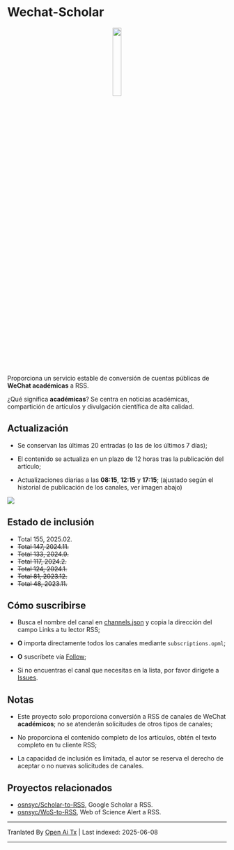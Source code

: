 # Wechat-Scholar

<div align=center>
<img src="https://raw.githubusercontent.com/osnsyc/Wechat-Scholar/refs/heads/main/doc/logo.png" width="20%" height="20%">
</div>

Proporciona un servicio estable de conversión de cuentas públicas de **WeChat académicas** a RSS.

¿Qué significa **académicas**? Se centra en noticias académicas, compartición de artículos y divulgación científica de alta calidad.

## Actualización

- Se conservan las últimas 20 entradas (o las de los últimos 7 días);

- El contenido se actualiza en un plazo de 12 horas tras la publicación del artículo;

- Actualizaciones diarias a las **08:15**, **12:15** y **17:15**; (ajustado según el historial de publicación de los canales, ver imagen abajo)

![](https://raw.githubusercontent.com/osnsyc/Wechat-Scholar/main/doc/push_time.png)

## Estado de inclusión

- Total 155, 2025.02.
- ~~Total 147, 2024.11.~~
- ~~Total 133, 2024.9.~~
- ~~Total 117, 2024.2.~~
- ~~Total 124, 2024.1.~~
- ~~Total 81, 2023.12.~~
- ~~Total 48, 2023.11.~~

## Cómo suscribirse

- Busca el nombre del canal en [channels.json](https://raw.githubusercontent.com/osnsyc/Wechat-Scholar/main/channels.json) y copia la dirección del campo Links a tu lector RSS;

- **O** importa directamente todos los canales mediante `subscriptions.opml`;

- **O** suscríbete vía [Follow](https://app.follow.is/list/71378259800441856);

- Si no encuentras el canal que necesitas en la lista, por favor dirígete a [Issues](https://github.com/osnsyc/Wechat-Scholar/issues).


## Notas

- Este proyecto solo proporciona conversión a RSS de canales de WeChat **académicos**; no se atenderán solicitudes de otros tipos de canales;

- No proporciona el contenido completo de los artículos, obtén el texto completo en tu cliente RSS;

- La capacidad de inclusión es limitada, el autor se reserva el derecho de aceptar o no nuevas solicitudes de canales.

## Proyectos relacionados

- [osnsyc/Scholar-to-RSS](https://github.com/osnsyc/Scholar-to-RSS), Google Scholar a RSS.
- [osnsyc/WoS-to-RSS](https://github.com/osnsyc/WoS-to-RSS), Web of Science Alert a RSS.

---

Tranlated By [Open Ai Tx](https://github.com/OpenAiTx/OpenAiTx) | Last indexed: 2025-06-08

---